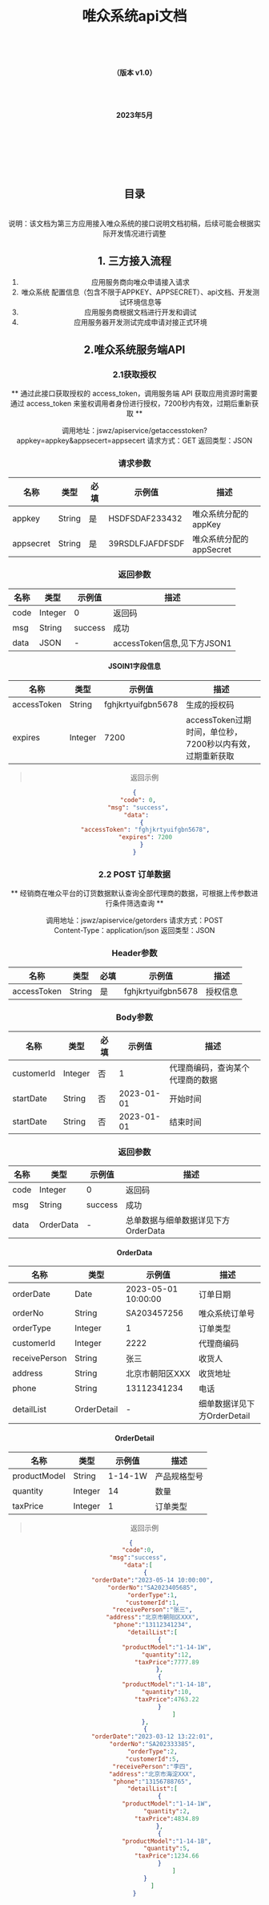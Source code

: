 


<br/>

# <center>唯众系统api文档
<br/>
<br/>
<br/>


**<center>  （版本 v1.0）**
<br/>
<br/>
<br/>
<br/>


**<center>  2023年5月**
<br/>
<br/>
<br/>
<br/>
<br/>
<br/>
<br/>


## <center> 目录<center/>
<br>
 说明：该文档为第三方应用接入唯众系统的接口说明文档初稿，后续可能会根据实际开发情况进行调整


 ## 1. 三方接入流程
 
1. 应用服务商向唯众申请接入请求
2. 唯众系统 配置信息（包含不限于APPKEY、APPSECRET）、api文档、开发测试环境信息等
3. 应用服务商根据文档进行开发和调试
4. 应用服务器开发测试完成申请对接正式环境 
## 2.唯众系统服务端API
### 2.1获取授权
**    通过此接口获取授权的 access_token，调用服务端 API 获取应用资源时需要通过 access_token 来鉴权调用者身份进行授权，7200秒内有效，过期后重新获取 **

调用地址：jswz/apiservice/getaccesstoken?appkey=appkey&appsecert=appsecert
请求方式：GET
返回类型：JSON
### 请求参数

|名称|类型|必填|示例值|描述|
|---|---|---|---|---|
|appkey|String|是| HSDFSDAF233432 |唯众系统分配的appKey|
|appsecret|String|是| 39RSDLFJAFDFSDF |唯众系统分配的appSecret|

### 返回参数
|名称|类型|示例值|描述|
|---|---|---|---|
|code|Integer|0|返回码|
|msg|String|success|成功|
|data|JSON|-|accessToken信息,见下方JSON1|

#### JSOIN1字段信息
|名称|类型|示例值|描述|
|---|---|---|---|
|accessToken|String|fghjkrtyuifgbn5678|生成的授权码|
|expires|Integer|7200|accessToken过期时间，单位秒，7200秒以内有效，过期重新获取|


> 返回示例

```json
{
  "code": 0,
  "msg": "success",
  "data": 
    {
      "accessToken": "fghjkrtyuifgbn5678",
      "expires": 7200
    }
}
```



### 2.2 POST 订单数据

**    经销商在唯众平台的订货数据默认查询全部代理商的数据，可根据上传参数进行条件筛选查询 **

调用地址：jswz/apiservice/getorders
请求方式：POST			 
Content-Type：application/json
返回类型：JSON
### Header参数

|名称|类型|必填|示例值|描述|
|---|---|---|---|---|
|accessToken|String|是| fghjkrtyuifgbn5678 |授权信息|

### Body参数

|名称|类型|必填|示例值|描述|
|---|---|---|---|---|
|customerId|Integer|否| 1|代理商编码，查询某个代理商的数据|
|startDate|String|否| 2023-01-01|开始时间|
|startDate|String|否| 2023-01-01|结束时间|

### 返回参数
|名称|类型|示例值|描述|
|---|---|---|---|
|code|Integer|0|返回码|
|msg|String|success|成功|
|data|OrderData|-|总单数据与细单数据详见下方OrderData|
#### OrderData
|名称|类型|示例值|描述|
|---|---|---|---|
|orderDate|Date|2023-05-01 10:00:00|订单日期|
|orderNo|String|SA203457256|唯众系统订单号|
|orderType|Integer|1|订单类型|
|customerId|Integer|2222|代理商编码|
|receivePerson|String|张三|收货人|
|address|String|北京市朝阳区XXX|收货地址|
|phone|String|13112341234|电话|
|detailList|OrderDetail|-|细单数据详见下方OrderDetail|
#### OrderDetail
|名称|类型|示例值|描述|
|---|---|---|---|
|productModel|String|1-14-1W|产品规格型号|
|quantity|Integer|14|数量|
|taxPrice|Integer|1|订单类型|

> 返回示例
```json
{  
	"code":0,  
	"msg":"success",  
	"data":[  
		{  
			"orderDate":"2023-05-14 10:00:00",  
			"orderNo":"SA2023405685",  
			"orderType":1,  
			"customerId":1,  
			"receivePerson":"张三",  
			"address":"北京市朝阳区XXX",  
			"phone":"13112341234",  
			"detailList":[  
				{  
					"productModel":"1-14-1W",  
					"quantity":12,  
					"taxPrice":7777.89  
				},  
				{  
					"productModel":"1-14-1B",  
					"quantity":10,  
					"taxPrice":4763.22  
				}  
						]  
		},  
		{  
			"orderDate":"2023-03-12 13:22:01",  
			"orderNo":"SA202333385",  
			"orderType":2,  
			"customerId":5,  
			"receivePerson":"李四",  
			"address":"北京市海淀XXX",  
			"phone":"13156788765",  
			"detailList":[  
				{  
					"productModel":"1-14-1W",  
					"quantity":2,  
					"taxPrice":4834.89  
				},  
				{  
					"productModel":"1-14-1B",  
					"quantity":5,  
					"taxPrice":1234.66  
				}  
						]  
		}  
			]  
}
```


<!--stackedit_data:
eyJoaXN0b3J5IjpbLTEwOTA1OTA2NywtMTU0MzE5OTYyMCwtMT
k3ODE2MDY5OSwtMTcwNjUyNzk4MywxNzYzMzAwODUyLDE1ODAx
ODA5OTIsODMzMDc0NTc4LC0zNTI3MjY1NDIsMTc2MDgzNjA5NS
wxODkxMDY4NTcyLC0xMDc2ODcyMzA5LDE3OTg1NjMyMjUsLTY0
NDY2NTYwLDEyODA5MDY1MzZdfQ==
-->